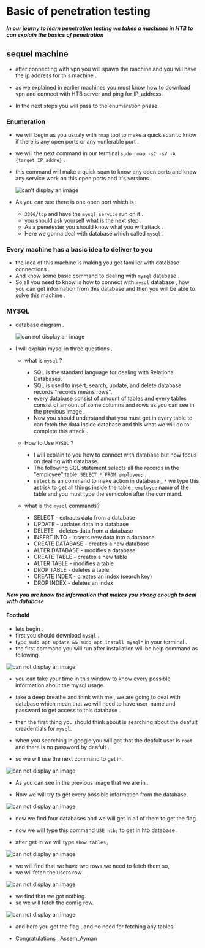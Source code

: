 # Basic of penetration testing

***In our journy to learn penetration testing we takes a machines in HTB to can explain the basics of penetration***

## sequel machine

- after connecting with vpn you will spawn the machine  and you will have the ip address for this machine .

- as we explained in earlier machines you must know how to download vpn and connect with HTB server and ping for IP_address.
- In the next steps you will pass to the enumaration phase.

### Enumeration

- we will begin as you usualy with `nmap` tool to make a quick scan to know if there is any open ports or any vunlerable port .
- we will the next command in our terminal `sudo nmap -sC -sV -A {target_IP_addre}` .
- this command will make a quick sqan to know any open ports and know any service work on this open ports and it's versions .

  ![can't display an image](images/nmap.png)

- As you can see there is one open port which is :
  - ` 3306/tcp ` and have the `mysql service` run on it .
  - you should ask yourself what is the next step .
  - As a penetester you should know what you will attack .
  - Here we gonna deal with database which called `mysql` .

### Every machine has a basic idea to deliver to you

- the idea of this machine is making you get familier with database connections .
- And know some basic command to dealing with `mysql` database .
- So all you need to know is how to connect with `mysql` database , how you can get information from this database and then you will be able to solve this machine .

### MYSQL

- database diagram .
  
    ![can not display an image](images/dp.png)

- I will explain mysql in three questions .

  - what is `mysql` ?
    - SQL is the standard language for dealing with Relational Databases.
    - SQL is used to insert, search, update, and delete database records "records means rows".
    - every database consist of amount of tables and every tables consist of amount of some columns and rows  as you can see in the previous image .
    - Now you should understand that you must get in every table to can fetch the data inside database and this what we will do to complete this attack . 
  - How to Use `MYSQL` ?
    - I will explain to you how to connect with database but now focus on dealing with database.
    - The following SQL statement selects all the records in the "employee" table: `SELECT * FROM employee;` .
    - `select` is an command to make action in database , `*` we type this astrisk to get all things inside the table , `employee` name of the table and you must type the semicolon after the command.
  
  - what is the `mysql` commands?
    - SELECT - extracts data from a database
    - UPDATE - updates data in a database
    - DELETE - deletes data from a database
    - INSERT INTO - inserts new data into a database
    - CREATE DATABASE - creates a new database
    - ALTER DATABASE - modifies a database
    - CREATE TABLE - creates a new table
    - ALTER TABLE - modifies a table
    - DROP TABLE - deletes a table
    - CREATE INDEX - creates an index (search key)
    - DROP INDEX - deletes an index

***Now you are know the information that makes you strong enough to deal with database***

#### Foothold

- lets begin .
- first you should download `mysql` .
- type `sudo apt update && sudo apt install mysql*` in your terminal .
- the first command you will run after installation will be help command as following.

![can not display an image](images/mysql_help.png)

- you can take your time in this window to know every possible information about the mysql usage.
  
- take a deep breathe and think with me , we are going to deal with database which mean that we will need to have user_name and password to get access to this database .
- then the first thing you should think about is searching about the deafult creadentials for `mysql`.

- when you searching in google you will got that the deafult user is `root` and there is no password by deafult .
  
- so we will use the next command to get in.
  
![can not display an image](images/getin.png)

- As you can see in the previous image that we are in .
  
- Now we will try to get every possible information from the database.
  
![can not display an image](images/databases.png)

- now we find four databases and we will get in all of them to get the flag.

- now we will type this command `USE htb;` to get in htb database .
- after get in we will type `show tables;`

![can not display an image](images/table.png)

- we will find that we have two rows we need to fetch them so,
- we wil fetch the users row .

![can not display an image](images/users.png)

- we find that we got nothing.
- so we will fetch the config row.

![can not display an image](images/config.png)

- and here you got the flag , and no need for fetching any tables.

- Congratulations , Assem_Ayman